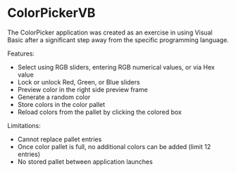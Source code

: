 ColorPickerVB
=====================

The ColorPicker application was created as an exercise in using Visual Basic after a significant step away from the specific programming language.

Features:
- Select using RGB sliders, entering RGB numerical values, or via Hex value
- Lock or unlock Red, Green, or Blue sliders
- Preview color in the right side preview frame
- Generate a random color
- Store colors in the color pallet
- Reload colors from the pallet by clicking the colored box

Limitations:
- Cannot replace pallet entries
- Once color pallet is full, no additional colors can be added (limit 12 entries)
- No stored pallet between application launches
